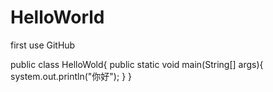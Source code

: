# HelloWorld
first use GitHub 

public class HelloWold{
    public static void main(String[] args){
        system.out.println("你好");
    }
}
